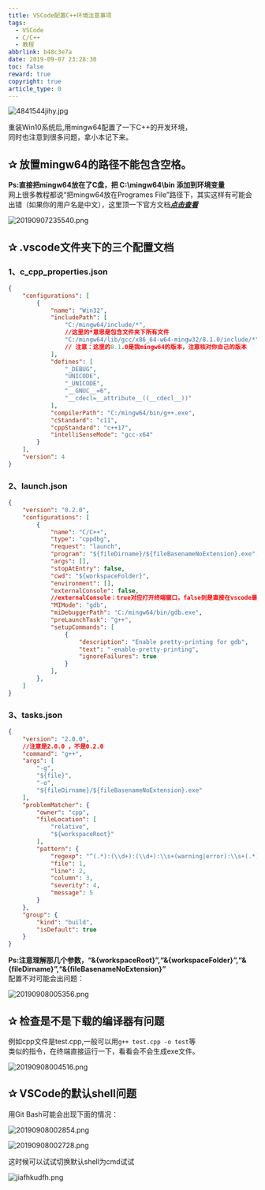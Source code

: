 ```yaml
---
title: VSCode配置C++环境注意事项
tags:
  - VSCode
  - C/C++
  - 教程
abbrlink: b48c3e7a
date: 2019-09-07 23:28:30
toc: false
reward: true
copyright: true
article_type: 0
---
```


![4841544jihy.jpg](https://cdn.jsdelivr.net/gh/Anyway521/blogpic@main/image/image4841544jihy.jpg)

重装Win10系统后,用mingw64配置了一下C++的开发环境，  
同时也注意到很多问题，拿小本记下来。
<!-- more -->

## ✰ 放置mingw64的路径不能包含空格。
**Ps:直接把mingw64放在了C盘，把 C:\mingw64\bin 添加到环境变量**  
网上很多教程都说“把mingw64放在Programes File”路径下，其实这样有可能会出错（如果你的用户名是中文），这里顶一下官方文档[***点击查看***](https://code.visualstudio.com/docs/cpp/config-mingw)

![20190907235540.png](https://cdn.jsdelivr.net/gh/Anyway521/blogpic@main/image/image20190907235540.png)

## ✰ .vscode文件夹下的三个配置文档
### 1、c_cpp_properties.json
``` json
{
    "configurations": [
        {
            "name": "Win32",
            "includePath": [
                "C:/mingw64/include/*",
                //这里的*意思是包含文件夹下所有文件
                "C:/mingw64/lib/gcc/x86_64-w64-mingw32/8.1.0/include/*"
                // 注意：这里的8.1.0是我mingw64的版本，注意核对你自己的版本
            ],
            "defines": [
                "_DEBUG",
                "UNICODE",
                "_UNICODE",
                "__GNUC__=6",
                "__cdecl=__attribute__((__cdecl__))"
            ],
            "compilerPath": "C:/mingw64/bin/g++.exe",
            "cStandard": "c11",
            "cppStandard": "c++17",
            "intelliSenseMode": "gcc-x64"
        }
    ],
    "version": 4
}
```
### 2、launch.json
``` json
{
    "version": "0.2.0",
    "configurations": [
        {
            "name": "C/C++",
            "type": "cppdbg",
            "request": "launch",
            "program": "${fileDirname}/${fileBasenameNoExtension}.exe",
            "args": [],
            "stopAtEntry": false,
            "cwd": "${workspaceFolder}",
            "environment": [],
            "externalConsole": false,
            //externalConsole：true对应打开终端窗口，false则是直接在vscode最下面的终端输出
            "MIMode": "gdb",
            "miDebuggerPath": "C:/mingw64/bin/gdb.exe",
            "preLaunchTask": "g++",
            "setupCommands": [
                {
                    "description": "Enable pretty-printing for gdb",
                    "text": "-enable-pretty-printing",
                    "ignoreFailures": true
                }
            ],
        },
    ]
}
```
### 3、tasks.json
``` json
{
    "version": "2.0.0",
    //注意是2.0.0 ，不是0.2.0
    "command": "g++",
    "args": [
        "-g",
        "${file}",
        "-o",
        "${fileDirname}/${fileBasenameNoExtension}.exe"
    ],
    "problemMatcher": {
        "owner": "cpp",
        "fileLocation": [
            "relative",
            "${workspaceRoot}"
        ],
        "pattern": {
            "regexp": "^(.*):(\\d+):(\\d+):\\s+(warning|error):\\s+(.*)$",
            "file": 1,
            "line": 2,
            "column": 3,
            "severity": 4,
            "message": 5
        }
    },
    "group": {
        "kind": "build",
        "isDefault": true
    }
} 
```
**Ps:注意理解那几个参数，“&{workspaceRoot}”,“&{workspaceFolder}”,“&{fileDirname}”,“&{fileBasenameNoExtension}”**  
配置不对可能会出问题：

![20190908005356.png](https://cdn.jsdelivr.net/gh/Anyway521/blogpic@main/image/image20190908005356.png)

## ✰ 检查是不是下载的编译器有问题
例如cpp文件是test.cpp,一般可以用`g++ test.cpp -o test`等  
类似的指令，在终端直接运行一下，看看会不会生成exe文件。

![20190908004516.png](https://cdn.jsdelivr.net/gh/Anyway521/blogpic@main/image/image20190908004516.png)

## ✰ VSCode的默认shell问题
用Git Bash可能会出现下面的情况：

![20190908002854.png](https://cdn.jsdelivr.net/gh/Anyway521/blogpic@main/image/image20190908002854.png)

![20190908002728.png](https://cdn.jsdelivr.net/gh/Anyway521/blogpic@main/image/image20190908002728.png)

这时候可以试试切换默认shell为cmd试试

![jiafhkudfh.png](https://cdn.jsdelivr.net/gh/Anyway521/blogpic@main/image/imagejiafhkudfh.png)